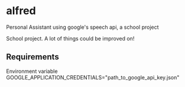# alfred
Personal Assistant using google's speech api, a school project

School project. A lot of things could be improved on!

## Requirements

Environment variable GOOGLE_APPLICATION_CREDENTIALS="path_to_google_api_key.json"
